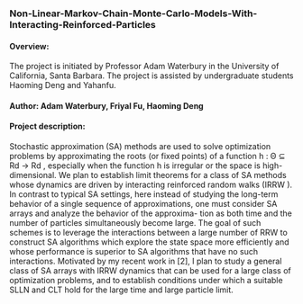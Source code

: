 ### Non-Linear-Markov-Chain-Monte-Carlo-Models-With-Interacting-Reinforced-Particles

#### Overview:
The project is initiated by Professor Adam Waterbury in the University of California, Santa Barbara. The project is assisted by undergraduate students Haoming Deng and Yahanfu.

#### Author: Adam Waterbury, Friyal Fu, Haoming Deng

#### Project description: 
Stochastic approximation (SA) methods are used to solve optimization problems by approximating the roots (or fixed points) of a function h : Θ ⊆ Rd → Rd , especially when the function h is irregular or the space is high- dimensional. We plan to establish limit theorems for a class of SA methods whose dynamics are driven by interacting reinforced random walks (IRRW ). In contrast to typical SA settings, here instead of studying the long-term behavior of a single sequence of approximations, one must consider SA arrays and analyze the behavior of the approxima- tion as both time and the number of particles simultaneously become large. The goal of such schemes is to leverage the interactions between a large number of RRW to construct SA algorithms which explore the state space more efficiently and whose performance is superior to SA algorithms that have no such interactions. Motivated by my recent work in [2], I plan to study a general class of SA arrays with IRRW dynamics that can be used for a large class of optimization problems, and to establish conditions under which a suitable SLLN and CLT hold for the large time and large particle limit. 
